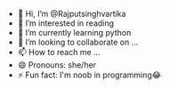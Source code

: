 - 👋 Hi, I’m @Rajputsinghvartika
- 👀 I’m interested in reading
- 🌱 I’m currently learning python 
- 💞️ I’m looking to collaborate on ...
- 📫 How to reach me ...
- 😄 Pronouns: she/her
- ⚡ Fun fact: I'm noob in programming😂

<!---
Rajputsinghvartika/Rajputsinghvartika is a ✨ special ✨ repository because its `README.md` (this file) appears on your GitHub profile.
You can click the Preview link to take a look at your changes.
--->
